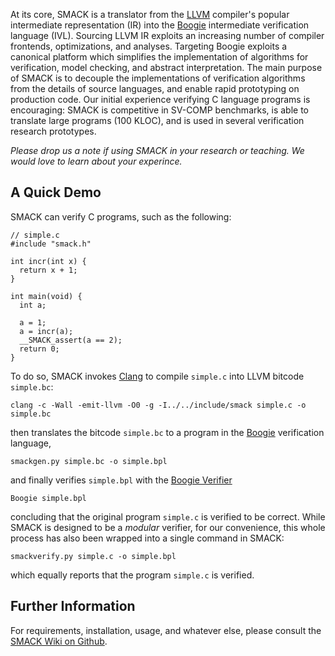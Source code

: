 At its core, SMACK is a translator from the [LLVM](http://www.llvm.org)
compiler's popular intermediate representation (IR) into the
[Boogie](http://boogie.codeplex.com) intermediate verification language (IVL).
Sourcing LLVM IR exploits an increasing number of compiler frontends,
optimizations, and analyses. Targeting Boogie exploits a canonical platform
which simplifies the implementation of algorithms for verification, model
checking, and abstract interpretation. The main purpose of SMACK is to decouple
the implementations of verification algorithms from the details of source
languages, and enable rapid prototyping on production code.  Our initial
experience verifying C language programs is encouraging: SMACK is competitive
in SV-COMP benchmarks, is able to translate large programs (100 KLOC), and is
used in several verification research prototypes.

*Please drop us a note if using SMACK in your research or teaching. We would
love to learn about your experince.*

## A Quick Demo

SMACK can verify C programs, such as the following:

    // simple.c
    #include "smack.h"

    int incr(int x) {
      return x + 1;
    }

    int main(void) {
      int a;

      a = 1;
      a = incr(a);
      __SMACK_assert(a == 2);
      return 0;
    }

To do so, SMACK invokes [Clang](http://clang.llvm.org) to compile `simple.c`
into LLVM bitcode `simple.bc`:

    clang -c -Wall -emit-llvm -O0 -g -I../../include/smack simple.c -o simple.bc

then translates the bitcode `simple.bc` to a program in the
[Boogie](http://boogie.codeplex.com) verification language,

    smackgen.py simple.bc -o simple.bpl

and finally verifies `simple.bpl` with the [Boogie Verifier](http://boogie.codeplex.com)

    Boogie simple.bpl

concluding that the original program `simple.c` is verified to be correct.
While SMACK is designed to be a *modular* verifier, for our convenience, this
whole process has also been wrapped into a single command in SMACK:

    smackverify.py simple.c -o simple.bpl
    
which equally reports that the program `simple.c` is verified.

## Further Information

For requirements, installation, usage, and whatever else, please consult the
[SMACK Wiki on Github](https://github.com/smackers/smack/wiki).
